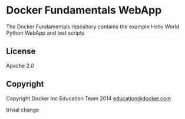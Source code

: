 Docker Fundamentals WebApp
==========================

The Docker Fundamentals repository contains the example Hello World Python WebApp and test scripts

## License

Apache 2.0

## Copyright

Copyright Docker Inc Education Team 2014 <education@docker.com>


trivial change
